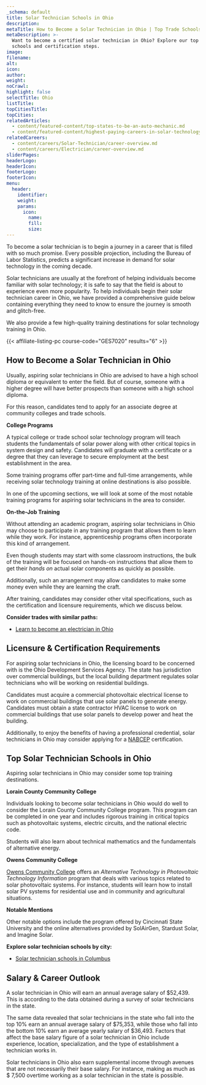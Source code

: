 ```yaml
---
_schema: default
title: Solar Technician Schools in Ohio
description:
metaTitle: How to Become a Solar Technician in Ohio | Top Trade Schools
metaDescription: >-
  Want to become a certified solar technician in Ohio? Explore our top training
  schools and certification steps.
image:
filename:
alt:
icon:
author:
weight:
noCrawl:
highlight: false
selectTitle: Ohio
listTitle:
topCitiesTitle:
topCities:
relatedArticles:
  - content/featured-content/top-states-to-be-an-auto-mechanic.md
  - content/featured-content/highest-paying-careers-in-solar-technology.md
relatedCareers:
  - content/careers/Solar-Technician/career-overview.md
  - content/careers/Electrician/career-overview.md
sliderPages:
headerLogo:
headerIcon:
footerLogo:
footerIcon:
menu:
  header:
    identifier:
    weight:
    params:
      icon:
        name:
        fill:
        size:
---
```

To become a solar technician is to begin a journey in a career that is filled with so much promise. Every possible projection, including the Bureau of Labor Statistics, predicts a significant increase in demand for solar technology in the coming decade.

Solar technicians are usually at the forefront of helping individuals become familiar with solar technology; it is safe to say that the field is about to experience even more popularity. To help individuals begin their solar technician career in Ohio, we have provided a comprehensive guide below containing everything they need to know to ensure the journey is smooth and glitch-free.

We also provide a few high-quality training destinations for solar technology training in Ohio.

{{< affiliate-listing-pc course-code="GES7020" results="6" >}}

## **How to Become a Solar Technician in Ohio**

Usually, aspiring solar technicians in Ohio are advised to have a high school diploma or equivalent to enter the field. But of course, someone with a higher degree will have better prospects than someone with a high school diploma.

For this reason, candidates tend to apply for an associate degree at community colleges and trade schools.

**College Programs**

A typical college or trade school solar technology program will teach students the fundamentals of solar power along with other critical topics in system design and safety. Candidates will graduate with a certificate or a degree that they can leverage to secure employment at the best establishment in the area.

Some training programs offer part-time and full-time arrangements, while receiving solar technology training at online destinations is also possible.

In one of the upcoming sections, we will look at some of the most notable training programs for aspiring solar technicians in the area to consider.

**On-the-Job Training**

Without attending an academic program, aspiring solar technicians in Ohio may choose to participate in any training program that allows them to learn while they work. For instance, apprenticeship programs often incorporate this kind of arrangement.

Even though students may start with some classroom instructions, the bulk of the training will be focused on hands-on instructions that allow them to get their *hands on* actual solar components as quickly as possible.

Additionally, such an arrangement may allow candidates to make some money even while they are learning the craft.

After training, candidates may consider other vital specifications, such as the certification and licensure requirements, which we discuss below.

**Consider trades with similar paths:**

* [Learn to become an electrician in Ohio](https://toptradeschools.com/near-you/electrician/ohio/)

## **Licensure & Certification Requirements**

For aspiring solar technicians in Ohio, the licensing board to be concerned with is the Ohio Development Services Agency. The state has jurisdiction over commercial buildings, but the local building department regulates solar technicians who will be working on residential buildings.

Candidates must acquire a commercial photovoltaic electrical license to work on commercial buildings that use solar panels to generate energy. Candidates must obtain a state contractor HVAC license to work on commercial buildings that use solar panels to develop power and heat the building.

Additionally, to enjoy the benefits of having a professional credential, solar technicians in Ohio may consider applying for a [NABCEP](https://www.nabcep.org/certifications/) certification.

## **Top Solar Technician Schools in Ohio**

Aspiring solar technicians in Ohio may consider some top training destinations.

**Lorain County Community College**

Individuals looking to become solar technicians in Ohio would do well to consider the Lorain County Community College program. This program can be completed in one year and includes rigorous training in critical topics such as photovoltaic systems, electric circuits, and the national electric code.

Students will also learn about technical mathematics and the fundamentals of alternative energy.

**Owens Community College**

[Owens Community College](https://www.owens.edu/news-releases/2009/03/19/owens-photovoltaic-installation-training-program-showcases-how-going-green-is-the-wave-of-the-future/) offers an *Alternative Technology in Photovoltaic Technology Information* program that deals with various topics related to solar photovoltaic systems. For instance, students will learn how to install solar PV systems for residential use and in community and agricultural situations.

**Notable Mentions**

Other notable options include the program offered by Cincinnati State University and the online alternatives provided by SolAirGen, Stardust Solar, and Imagine Solar.

**Explore solar technician schools by city:**

* [Solar technician schools in Columbus](https://toptradeschools.com/near-you/solar-technician/ohio/columbus)

## **Salary & Career Outlook**

A solar technician in Ohio will earn an annual average salary of $52,439. This is according to the data obtained during a survey of solar technicians in the state.

The same data revealed that solar technicians in the state who fall into the top 10% earn an annual average salary of $75,353, while those who fall into the bottom 10% earn an average yearly salary of $36,493. Factors that affect the base salary figure of a solar technician in Ohio include experience, location, specialization, and the type of establishment a technician works in.

Solar technicians in Ohio also earn supplemental income through avenues that are not necessarily their base salary. For instance, making as much as $ 7,500 overtime working as a solar technician in the state is possible.